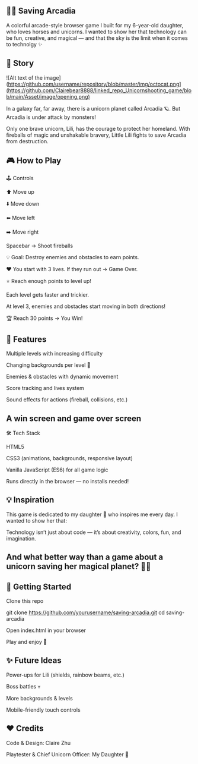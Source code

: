 🌈🦄 Saving Arcadia
-------------------------------------------------------------------------------------------------------------
A colorful arcade-style browser game I built for my 6-year-old daughter, who loves horses and unicorns. I wanted to show her that technology can be fun, creative, and magical — and that the sky is the limit when it comes to technolgy ✨

🌌 Story
-------------------------------------------------------------------------------------------------------------

![Alt text of the image](https://github.com/username/repository/blob/master/img/octocat.png](https://github.com/Clairebear8888/linked_repo_Unicornshooting_game/blob/main/Asset/image/opening.png)

In a galaxy far, far away, there is a unicorn planet called Arcadia 🪐.
But Arcadia is under attack by monsters!

Only one brave unicorn, Lili, has the courage to protect her homeland.
With fireballs of magic and unshakable bravery, Little Lili fights to save Arcadia from destruction.


🎮 How to Play
-------------------------------------------------------------------------------------------------------------

🕹️ Controls

⬆️ Move up

⬇️ Move down

⬅️ Move left

➡️ Move right

Spacebar → Shoot fireballs

💡 Goal: Destroy enemies and obstacles to earn points.

❤️ You start with 3 lives. If they run out → Game Over.

⭐ Reach enough points to level up!

Each level gets faster and trickier.

At level 3, enemies and obstacles start moving in both directions!

🏆 Reach 30 points → You Win!

🚀 Features
-------------------------------------------------------------------------------------------------------------

Multiple levels with increasing difficulty

Changing backgrounds per level 🌌

Enemies & obstacles with dynamic movement

Score tracking and lives system

Sound effects for actions (fireball, collisions, etc.)

A win screen and game over screen
-------------------------------------------------------------------------------------------------------------

🛠️ Tech Stack

HTML5

CSS3 (animations, backgrounds, responsive layout)

Vanilla JavaScript (ES6) for all game logic

Runs directly in the browser — no installs needed!

💡 Inspiration
-------------------------------------------------------------------------------------------------------------

This game is dedicated to my daughter 💖 who inspires me every day.
I wanted to show her that:

Technology isn’t just about code — it’s about creativity, colors, fun, and imagination.

And what better way than a game about a unicorn saving her magical planet? 🦄🌈
-------------------------------------------------------------------------------------------------------------

🏁 Getting Started
-------------------------------------------------------------------------------------------------------------

Clone this repo

git clone https://github.com/yourusername/saving-arcadia.git
cd saving-arcadia


Open index.html in your browser

Play and enjoy 🎉

✨ Future Ideas
-------------------------------------------------------------------------------------------------------------

Power-ups for Lili (shields, rainbow beams, etc.)

Boss battles 💀

More backgrounds & levels

Mobile-friendly touch controls

❤️ Credits
-------------------------------------------------------------------------------------------------------------

Code & Design: Claire Zhu

Playtester & Chief Unicorn Officer: My Daughter 🦄
